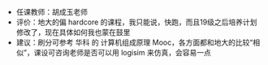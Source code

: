 * 任课教师：胡成玉老师
* 评价：地大的偏 hardcore 的课程，我只能说，快跑，而且19级之后培养计划修改了，现在具体如何我也蒙在鼓里
* 建议：刷分可参考 华科 的 计算机组成原理 Mooc，各方面都和地大的比较“相似”，课设可咨询老师是否可以用 logisim 来仿真，会容易一点
